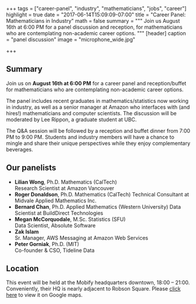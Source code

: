 +++
tags = ["career-panel", "industry", "mathematicians", "jobs", "career"]
highlight = true
date = "2017-06-14T15:09:09-07:00"
title = "Career Panel: Mathematicians in Industry"
math = false
summary = """
Join us August 16th at 6:00 PM for a panel discussion and reception, 
for mathematicians who are contemplating non-academic career
options.
"""
[header]
  caption = "panel discussion"
  image = "microphone_wide.jpg"

+++

## Summary

Join us on **August 16th at 6:00 PM** for a career panel and reception/buffet
for mathematicians who are contemplating non-academic career
options.

The panel includes recent graduates in mathematics/statistics now working in
industry, as well as a senior manager at Amazon who interfaces with (and
hires!)  mathematicians and computer scientists. The discussion will be
moderated by Lee Rippon, a graduate student at UBC.

The Q&amp;A session will be followed by a reception and buffet dinner
from 7:00 PM to 9:00 PM. Students and industry members will have a
chance to mingle and share their unique perspectives while they enjoy
complementary beverages.

## Our panelists

* **Lilian Wong**, Ph.D. Mathematics (CalTech)  
  Research Scientist at Amazon Vancouver
* **Roger Donaldson**, Ph.D. Mathematics (CalTech)
  Technical Consultant at Midvale Applied Mathematics Inc.
* **Bernard Chan**, Ph.D. Applied Mathematics (Western University)
  Data Scientist at BuildDirect Technologies
* **Megan McCorquodale**, M.Sc. Statistics (SFU)  
  Data Scientist, Absolute Software
* **Zak Islam**  
  Sr. Manager, AWS Messaging at Amazon Web Services
* **Peter Gorniak**, Ph.D. (MIT)  
  Co-founder &amp; CSO, Tideline Data

## Location

This event will be held at the Mobify headquarters downtown, 18:00
&ndash; 21:00. Conveniently, their HQ is nearly adjacent to Robson
Square. Please [click here](https://goo.gl/maps/aVGFmNH1huB2) to view it on Google maps.
